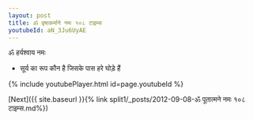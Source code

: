 ```yaml
---
layout: post
title: ॐ वृषाकर्माने नमः १०८ टाइम्स
youtubeId: aN_3Ju6UyAE
---
```

 
 
 ॐ हर्यश्वाय नमः  
 
 -  सूर्य का रूप कौन है जिसके पास हरे घोड़े हैं 
 
  
 
  
 
 
 
 
 
 


{% include youtubePlayer.html id=page.youtubeId %}
 
[Next]({{ site.baseurl }}{% link  split1/_posts/2012-09-08-ॐ पूतात्मने नमः १०८ टाइम्स.md%})
 
